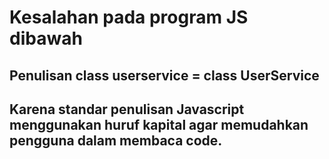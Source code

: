 # Kesalahan pada program JS dibawah
## Penulisan class userservice = class UserService
## Karena standar penulisan Javascript menggunakan huruf kapital agar memudahkan pengguna dalam membaca code.
